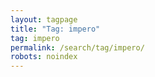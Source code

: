 ```yaml
---
layout: tagpage
title: "Tag: impero"
tag: impero
permalink: /search/tag/impero/
robots: noindex
---
```

